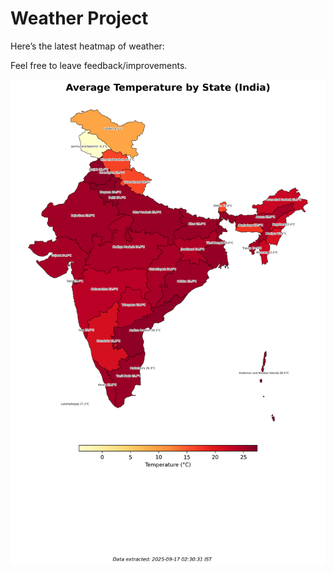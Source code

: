 # Weather Project

Here’s the latest heatmap of weather:

Feel free to leave feedback/improvements.

![India Heatmap](docs/assets/india_heatmap.png?v=C9CFF1)

